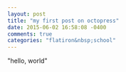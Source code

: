 ```yaml
---
layout: post
title: "my first post on octopress"
date: 2015-06-02 16:58:08 -0400
comments: true
categories: "flatiron&nbsp;school"
---
```

"hello, world"